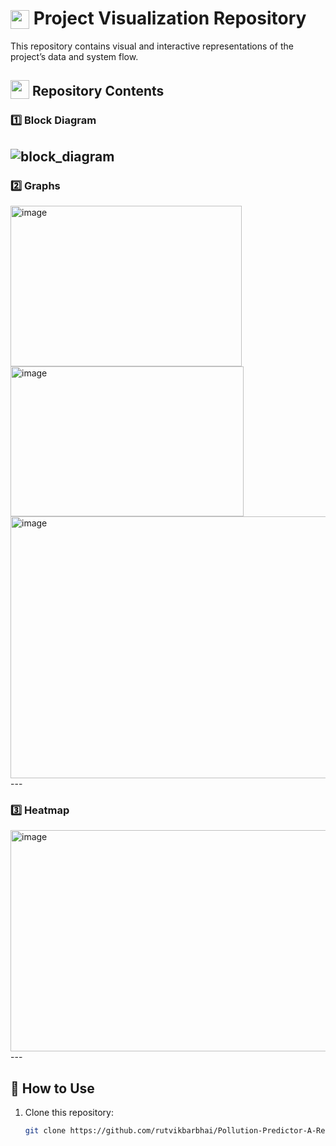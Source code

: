 # <img src="https://github.com/user-attachments/assets/f3dcee8e-e008-457a-97fb-d3848b425713" height="30px" style="vertical-align:text-bottom;"> Project Visualization Repository
This repository contains visual and interactive representations of the project’s data and system flow.  

## <img src="https://github.com/user-attachments/assets/f3dcee8e-e008-457a-97fb-d3848b425713" height="30px" style="vertical-align:text-bottom;"> Repository Contents

### **1️⃣ Block Diagram**  
 ![block_diagram](https://github.com/user-attachments/assets/3e44766d-1ea2-46fb-a9cd-fc7d2fae360d)
---

### **2️⃣ Graphs**  
  <img width="370" height="257" alt="image" src="https://github.com/user-attachments/assets/ad299df7-c16f-4ce7-b3bf-31efad52bd15" />
  <img width="373" height="240" alt="image" src="https://github.com/user-attachments/assets/29626920-6a3f-49a6-9760-5838b6b1fd96" />
  <img width="656" height="419" alt="image" src="https://github.com/user-attachments/assets/f2b41178-91eb-4f98-a32b-b86cd00ff2f8" />
---

### **3️⃣ Heatmap**  
  <img width="837" height="354" alt="image" src="https://github.com/user-attachments/assets/6ebe206f-ab1b-4949-b16e-d73a021a95d0" />
---

## 🚀 How to Use

1. Clone this repository:
   ```bash
   git clone https://github.com/rutvikbarbhai/Pollution-Predictor-A-Real-Time-Air-Quality-Forecasting-using-Deep-Learning-and-Optimization.git
 
